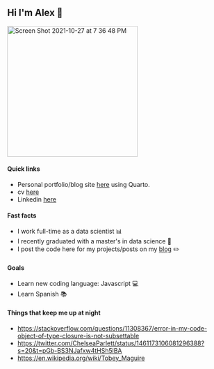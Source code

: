 ## Hi I'm Alex 👋

<img width="300" alt="Screen Shot 2021-10-27 at 7 36 48 PM" src="https://user-images.githubusercontent.com/66688601/152731979-45808c20-eb91-4093-9189-f86d898b9926.png">

#### Quick links
- Personal portfolio/blog site [here](https://alexbass.me) using Quarto.
- cv [here](https://alexbass.me/files/cv.pdf)
- Linkedin [here](https://www.linkedin.com/in/alex-bass-4a7465161)

#### Fast facts
- I work full-time as a data scientist :bar_chart:
- I recently graduated with a master's in data science :school:
- I post the code here for my projects/posts on my [blog](https://alexbass.me) :pencil2:

#### Goals
- Learn new coding language: Javascript :computer:
- Learn Spanish :books:

#### Things that keep me up at night
- https://stackoverflow.com/questions/11308367/error-in-my-code-object-of-type-closure-is-not-subsettable
- https://twitter.com/ChelseaParlett/status/1461173106081296388?s=20&t=pGb-BS3NJafxw4tHSh5lBA
- https://en.wikipedia.org/wiki/Tobey_Maguire
